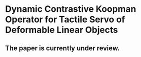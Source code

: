 # Dynamic Contrastive Koopman Operator for Tactile Servo of Deformable Linear Objects

## The paper is currently under review.
